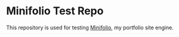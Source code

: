 # Minifolio Test Repo

This repository is used for testing [Minifolio](https://github.com/MaddyGuthridge/Minifolio), my portfolio site engine.
